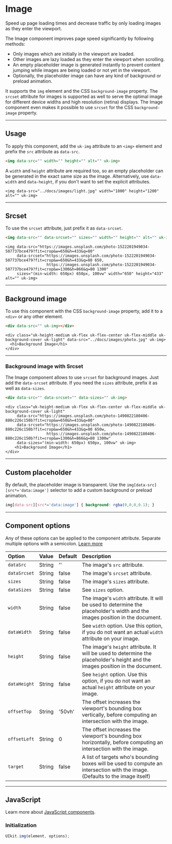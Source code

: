 # Image

<p class="uk-text-lead">Speed up page loading times and decrease traffic by only loading images as they enter the viewport.</p>

The Image component improves page speed significantly by following methods:

- Only images which are initially in the viewport are loaded.
- Other images are lazy loaded as they enter the viewport when scrolling.
- An empty placeholder image is generated instantly to prevent content jumping while images are being loaded or not yet in the viewport.
- Optionally, the placeholder image can have any kind of background or preload animation.

It supports the `img` element and the CSS `background-image` property. The `srcset` attribute for images is supported as well to serve the optimal image for different device widths and high resolution (retina) displays. The Image component even makes it possible to use `srcset` for the CSS `background-image` property.

***

## Usage

To apply this component, add the `uk-img` attribute to an `<img>` element and prefix the `src` attribute as `data-src`.

```html
<img data-src="" width="" height="" alt="" uk-img>
```

A `width` and `height` attribute are required too, so an empty placeholder can be generated in the exact same size as the image. Alternatively, use `data-width` and `data-height`, if you don't want to set the explicit attributes.

```example
<img data-src="../docs/images/light.jpg" width="1800" height="1200" alt="" uk-img>
```

***

## Srcset

To use the `srcset` attribute, just prefix it as `data-srcset`.

```html
<img data-src="" data-srcset="" sizes="" width="" height="" alt="" uk-img>
```

```example
<img data-src="https://images.unsplash.com/photo-1522201949034-507737bce479?fit=crop&w=650&h=433&q=80"
     data-srcset="https://images.unsplash.com/photo-1522201949034-507737bce479?fit=crop&w=650&h=433&q=80 650,
                  https://images.unsplash.com/photo-1522201949034-507737bce479?fit=crop&w=1300&h=866&q=80 1300"
     sizes="(min-width: 650px) 650px, 100vw" width="650" height="433" alt="" uk-img>

```

***

## Background image

To use this component with the CSS `background-image` property, add it to a `<div>` or any other element.

```html
<div data-src="" uk-img></div>
```

```example
<div class="uk-height-medium uk-flex uk-flex-center uk-flex-middle uk-background-cover uk-light" data-src="../docs/images/photo.jpg" uk-img>
  <h1>Background Image</h1>
</div>
```

***

### Background image with Srcset

The Image component allows to use `srcset` for background images. Just add the `data-srcset` attribute. If you need the `sizes` attribute, prefix it as well as `data-sizes`.

```html
<div data-src="" data-srcset="" data-sizes="" uk-img>
```

```example
<div class="uk-height-medium uk-flex uk-flex-center uk-flex-middle uk-background-cover uk-light"
     data-src="https://images.unsplash.com/photo-1490822180406-880c226c150b?fit=crop&w=650&h=433&q=80"
     data-srcset="https://images.unsplash.com/photo-1490822180406-880c226c150b?fit=crop&w=650&h=433&q=80 650w,
                  https://images.unsplash.com/photo-1490822180406-880c226c150b?fit=crop&w=1300&h=866&q=80 1300w"
     data-sizes="(min-width: 650px) 650px, 100vw" uk-img>
    <h1>Background Image</h1>
</div>
```

***

## Custom placeholder

By default, the placeholder image is transparent. Use the `img[data-src][src*='data:image']` selector to add a custom background or preload animation.

```css
img[data-src][src*='data:image'] { background: rgba(0,0,0,0.1); }
```

***

## Component options

Any of these options can be applied to the component attribute. Separate multiple options with a semicolon. [Learn more](javascript.md#component-configuration)

| Option       | Value  | Default | Description                                                                                                                    |
|:-------------|:-------|:--------|:-------------------------------------------------------------------------------------------------------------------------------|
| `dataSrc`    | String | ''      | The image's `src` attribute.                                                                                                   |
| `dataSrcset` | String | false   | The image's `srcset` attribute.                                                                                                |
| `sizes`      | String | false   | The image's `sizes` attribute.                                                                                                 |
| `dataSizes`  | String | false   | See `sizes` option.                                                                                                            |
| `width`      | String | false   | The image's `width` attribute. It will be used to determine the placeholder's width and the images position in the document.   |
| `dataWidth`  | String | false   | See `width` option. Use this option, if you do not want an actual `width` attribute on your image.                             |
| `height`     | String | false   | The image's `height` attribute. It will be used to determine the placeholder's height and the images position in the document. |
| `dataHeight` | String | false   | See `height` option. Use this option, if you do not want an actual `height` attribute on your image.                           |
| `offsetTop`  | String | '50vh'  | The offset increases the viewport's bounding box vertically, before computing an intersection with the image.                   |
| `offsetLeft` | String | 0       | The offset increases the viewport's bounding box horizontally, before computing an intersection with the image.                |
| `target`     | String | false   | A list of targets who's bounding boxes will be used to compute an intersection with the image. (Defaults to the image itself)                |

***

## JavaScript

Learn more about [JavaScript components](javascript.md#programmatic-use).

### Initialization

```js
UIkit.img(element, options);
```
